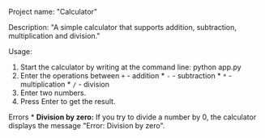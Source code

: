 Project name: "Calculator"

Description: "A simple calculator that supports addition, subtraction, multiplication and division."

Usage:
1. Start the calculator by writing at the command line: python app.py
2. Enter the operations between `+` - addition * `-` - subtraction * `*` - multiplication * `/` - division
2. Enter two numbers. 
3. Press Enter to get the result.  

Errors * **Division by zero:** If you try to divide a number by 0, the calculator displays the message "Error: Division by zero".
 
 
 
 